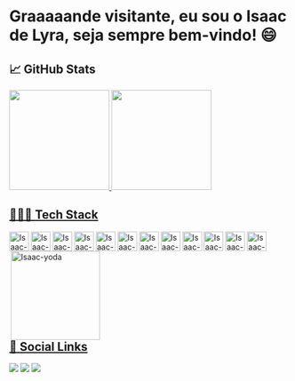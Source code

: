 # Graaaaande visitante, eu sou o Isaac de Lyra, seja sempre bem-vindo! 😄 

<!--<img align="center" src="https://komarev.com/ghpvc/?username=isaaclyra132&color=green" alt="isaaclyra132" /> -->

## 📈 GitHub Stats

<div>
  <a href="https://github.com/isaaclyra132">
  <img height="180em" src="https://github-readme-stats.vercel.app/api?username=isaaclyra132&show_icons=true&theme=tokyonight&include_all_commits=true&count_private=true"/>
  <img height="180em" src="https://github-readme-stats.vercel.app/api/top-langs/?username=isaaclyra132&layout=compact&langs_count=8&theme=tokyonight"/>
</div>


## 👨🏻‍💻  Tech Stack
<div style="display: inline-block">
  <img align="center" alt="Isaac-Java" width="35" src="https://cdn.jsdelivr.net/gh/devicons/devicon/icons/java/java-original-wordmark.svg" />
  <img align="center" alt="Isaac-NodeJS" width="35" src="https://cdn.jsdelivr.net/gh/devicons/devicon/icons/nodejs/nodejs-original.svg" >
  <img align="center" alt="Isaac-HTML" width="35" src="https://cdn.jsdelivr.net/gh/devicons/devicon/icons/html5/html5-original.svg" />
  <img align="center" alt="Isaac-CSS" width="35" src="https://cdn.jsdelivr.net/gh/devicons/devicon/icons/css3/css3-original.svg" />
  <img align="center" alt="Isaac-SASS" width="35" src="https://cdn.jsdelivr.net/gh/devicons/devicon/icons/sass/sass-original.svg" />
  <img align="center" alt="Isaac-JS" width="35" src="https://cdn.jsdelivr.net/gh/devicons/devicon/icons/javascript/javascript-original.svg" />
  <img align="center" alt="Isaac-TS" width="35" src="https://cdn.jsdelivr.net/gh/devicons/devicon/icons/typescript/typescript-original.svg" />  
  <img align="center" alt="Isaac-Angular" width="35" src="https://cdn.jsdelivr.net/gh/devicons/devicon/icons/angularjs/angularjs-original.svg" />
  <img align="center" alt="Isaac-React" width="35" src="https://cdn.jsdelivr.net/gh/devicons/devicon/icons/react/react-original.svg" >
  <img align="center" alt="Isaac-C" width="35" src="https://cdn.jsdelivr.net/gh/devicons/devicon/icons/c/c-original.svg" />
  <!--img align="center" alt="Isaac-Python" width="35" src="https://cdn.jsdelivr.net/gh/devicons/devicon/icons/python/python-original.svg" /-->
  <img align="center" alt="Isaac-Postgres" width="35" src="https://cdn.jsdelivr.net/gh/devicons/devicon/icons/postgresql/postgresql-original-wordmark.svg" />   
 <img align="center" alt="Isaac-Mongo" width="35" src="https://cdn.jsdelivr.net/gh/devicons/devicon/icons/mongodb/mongodb-original-wordmark.svg" />      
</div>

<div style="display: inline-block">
<img align="right" width="160" alt="Isaac-yoda" src="https://pure.wallpapergk.com/download/baby_yoda_with_cup_grogu_star_wars-1152x864.jpg">
<h2 align="left">👥 Social Links </h2>
  <a href="https://www.linkedin.com/in/isaac-de-lyra-00797a159" target="_blank"><img src="https://img.shields.io/badge/-LinkedIn-%230077B5?style=for-the-badge&logo=linkedin&logoColor=white" target="_blank"></a>
  <a href = "mailto:isaac.lyra.junior@gmail.com"><img src="https://img.shields.io/badge/-Gmail-%23333?style=for-the-badge&logo=gmail&logoColor=white" target="_blank"></a>
  <a href="https://www.instagram.com/isaacdelyra" target="_blank"><img src="https://img.shields.io/badge/-Instagram-%23E4405F?style=for-the-badge&logo=instagram&logoColor=white" target="_blank"></a>
</div>
 
<!-- ![Snake animation](https://github.com/isaaclyra132/isaaclyra132/blob/output/github-contribution-grid-snake.svg)-->
</div>
